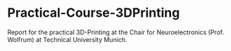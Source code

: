 # Practical-Course-3DPrinting
Report for the practical 3D-Printing at the Chair for Neuroelectronics (Prof. Wolfrum) at Technical University Munich.
